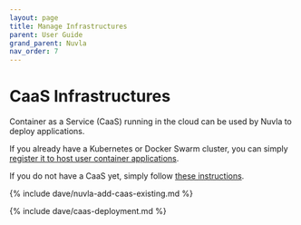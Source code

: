```yaml
---
layout: page
title: Manage Infrastructures
parent: User Guide
grand_parent: Nuvla
nav_order: 7
---
```


# CaaS Infrastructures

Container as a Service (CaaS) running in the cloud can be used by Nuvla to deploy applications.

If you already have a Kubernetes or Docker Swarm cluster, you can simply [register it to host user container applications](#add-caas-or-other-infrastructure-services).

If you do not have a CaaS yet, simply follow [these instructions](#container-as-a-service-infrastructures).

{% include dave/nuvla-add-caas-existing.md %}

{% include dave/caas-deployment.md %}
